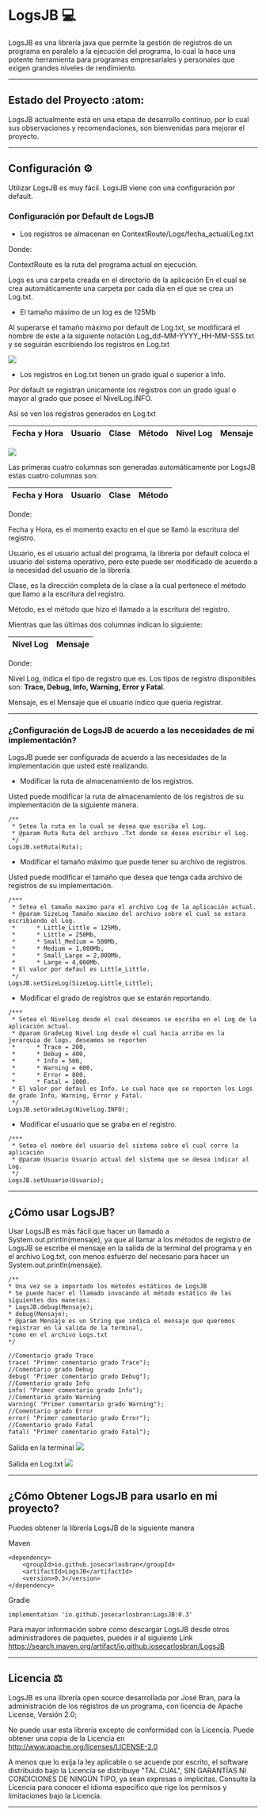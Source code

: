 # LogsJB :computer: 
LogsJB es una librería java que permite la gestión de 
registros de un programa en paralelo a la ejecución 
del programa, lo cual la hace una potente herramienta para programas empresariales y personales 
que exigen grandes niveles de rendimiento. 
* * *
## Estado del Proyecto :atom:  
LogsJB actualmente está en una etapa de desarrollo continuo, por lo cual sus observaciones y recomendaciones, 
son bienvenidas para mejorar el proyecto.
***

## Configuración :gear: 
Utilizar LogsJB es muy fácil. LogsJB viene con una configuración por default.

### Configuración por Default de LogsJB
- Los registros se almacenan en ContextRoute/Logs/fecha_actual/Log.txt

Donde:

ContextRoute es la ruta del programa actual en ejecución. 

Logs es una carpeta creada en el directorio de la aplicación
En el cual se crea automáticamente una carpeta por cada día en el que se crea un Log.txt.

- El tamaño máximo de un log es de 125Mb 

Al superarse el tamaño máximo por default de Log.txt, se modificará el nombre de este a la siguiente notación
Log_dd-MM-YYYY_HH-MM-SSS.txt y se seguirán escribiendo los registros en Log.txt

![](Imagenes/notacion_logs.png)

- Los registros en Log.txt tienen un grado igual o superior a Info.

Por default se registran únicamente los registros con un grado igual o mayor al grado que posee el NivelLog.INFO.

Así se ven los registros generados en Log.txt

| Fecha y Hora | Usuario | Clase | Método | Nivel Log | Mensaje |
|--------------|---------|-------|--------|-----------|---------|

![](Imagenes/Registros_Log_txt.png)

Las primeras cuatro columnas son generadas automáticamente por LogsJB
estas cuatro columnas son:

| Fecha y Hora | Usuario | Clase | Método |
|--------------|---------|-------|--------|

Donde: 

Fecha y Hora, es el momento exacto en el que se llamó la escritura del registro.

Usuario, es el usuario actual del programa, la librería por default coloca el usuario del sistema operativo, pero este puede
ser modificado de acuerdo a la necesidad del usuario de la librería.

Clase, es la dirección completa de la clase a la cual pertenece el método que llamo a la escritura del registro.

Método, es el método que hizo el llamado a la escritura del registro.

Mientras que las últimas dos columnas indican lo siguiente:

| Nivel Log | Mensaje |
|-----------|---------|

Donde:

Nivel Log, índica el tipo de registro que es. Los tipos de registro disponibles son: **Trace, Debug, Info, Warning, Error y Fatal**.

Mensaje, es el Mensaje que el usuario índico que quería registrar.
***

### ¿Configuración de LogsJB de acuerdo a las necesidades de mi implementación?

LogsJB puede ser configurada de acuerdo a las necesidades de la implementación que usted esté realizando.

- Modificar la ruta de almacenamiento de los registros.

Usted puede modificar la ruta de almacenamiento de los registros de su implementación de la siguiente manera.
~~~
/**
 * Setea la ruta en la cual se desea que escriba el Log.
 * @param Ruta Ruta del archivo .Txt donde se desea escribir el Log.
 */
LogsJB.setRuta(Ruta);
~~~


- Modificar el tamaño máximo que puede tener su archivo de registros.

Usted puede modificar el tamaño que desea que tenga cada archivo de registros de su implementación.
~~~
/***
 * Setea el tamaño maximo para el archivo Log de la aplicación actual.
 * @param SizeLog Tamaño maximo del archivo sobre el cual se estara escribiendo el Log.
 *      * Little_Little = 125Mb,
 *      * Little = 250Mb,
 *      * Small_Medium = 500Mb,
 *      * Medium = 1,000Mb,
 *      * Small_Large = 2,000Mb,
 *      * Large = 4,000Mb.
 * El valor por defaul es Little_Little.
 */
LogsJB.setSizeLog(SizeLog.Little_Little);
~~~


- Modificar el grado de registros que se estarán reportando.
~~~
/***
 * Setea el NivelLog desde el cual deseamos se escriba en el Log de la aplicación actual.
 * @param GradeLog Nivel Log desde el cual hacía arriba en la jerarquia de logs, deseamos se reporten
 *      * Trace = 200,
 *      * Debug = 400,
 *      * Info = 500,
 *      * Warning = 600,
 *      * Error = 800,
 *      * Fatal = 1000.
 * El valor por defaul es Info. Lo cual hace que se reporten los Logs de grado Info, Warning, Error y Fatal.
 */
LogsJB.setGradeLog(NivelLog.INFO);
~~~

- Modificar el usuario que se graba en el registro.
~~~
/***
 * Setea el nombre del usuario del sistema sobre el cual corre la aplicación
 * @param Usuario Usuario actual del sistema que se desea indicar al Log.
 */
LogsJB.setUsuario(Usuario);
~~~
* * *

## ¿Cómo usar LogsJB?
Usar LogsJB es más fácil que hacer un llamado a System.out.println(mensaje), ya que al llamar a los métodos de registro
de LogsJB se escribe el mensaje en la salida de la terminal del programa y en el archivo Log.txt, con menos esfuerzo del necesario
para hacer un System.out.println(mensaje).

~~~
/**
* Una vez se a importado los métodos estáticos de LogsJB
* Se puede hacer el llamado invocando al método estático de las siguientes dos maneras:
* LogsJB.debug(Mensaje);
* debug(Mensaje);
* @param Mensaje es un String que indica el mensaje que queremos registrar en la salida de la terminal,
*como en el archivo Logs.txt
*/
 
//Comentario grado Trace
trace( "Primer comentario grado Trace");
//Comentario grado Debug
debug( "Primer comentario grado Debug");
//Comentario grado Info
info( "Primer comentario grado Info");
//Comentario grado Warning
warning( "Primer comentario grado Warning");
//Comentario grado Error
error( "Primer comentario grado Error");
//Comentario grado Fatal
fatal( "Primer comentario grado Fatal"); 
~~~

Salida en la terminal
![](Imagenes/Terminal_output.png)

Salida en Log.txt
![](Imagenes/Txt_output.png)


* * *
## ¿Cómo Obtener LogsJB para usarlo en mi proyecto?
Puedes obtener la librería LogsJB de la siguiente manera

Maven 
~~~
<dependency>
    <groupId>io.github.josecarlosbran</groupId>
    <artifactId>LogsJB</artifactId>
    <version>0.3</version>
</dependency>
~~~

Gradle
~~~
implementation 'io.github.josecarlosbran:LogsJB:0.3'
~~~

Para mayor información sobre como descargar LogsJB desde otros 
administradores de paquetes, puedes ir al siguiente Link
<https://search.maven.org/artifact/io.github.josecarlosbran/LogsJB>

***

## Licencia :balance_scale: 
LogsJB es una librería open source desarrollada por José Bran, para la administración
de los registros de un programa, con licencia de Apache License, Versión 2.0;

No puede usar esta librería excepto de conformidad con la Licencia.
Puede obtener una copia de la Licencia en http://www.apache.org/licenses/LICENSE-2.0 

A menos que lo exija la ley aplicable o se acuerde por escrito, el software
distribuido bajo la Licencia se distribuye "TAL CUAL",
SIN GARANTÍAS NI CONDICIONES DE NINGÚN TIPO, ya sean expresas o implícitas.
Consulte la Licencia para conocer el idioma específico que rige los permisos y
limitaciones bajo la Licencia.

***
